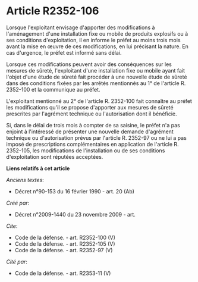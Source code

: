 # Article R2352-106

Lorsque l'exploitant envisage d'apporter des modifications à l'aménagement d'une installation fixe ou mobile de produits
explosifs ou à ses conditions d'exploitation, il en informe le préfet au moins trois mois avant la mise en œuvre de ces
modifications, en lui précisant la nature. En cas d'urgence, le préfet est informé sans délai. 

Lorsque ces modifications peuvent avoir des conséquences sur les mesures de sûreté, l'exploitant d'une installation fixe ou
mobile ayant fait l'objet d'une étude de sûreté fait procéder à une nouvelle étude de sûreté dans des conditions fixées par
les arrêtés mentionnés au 1° de l'article R. 2352-100 et la communique au préfet.

L'exploitant mentionné au 2° de l'article R. 2352-100 fait connaître au préfet les modifications qu'il se propose d'apporter
aux mesures de sûreté prescrites par l'agrément technique ou l'autorisation dont il bénéficie. 

Si, dans le délai de trois mois à compter de sa saisine, le préfet n'a pas enjoint à l'intéressé de présenter une nouvelle
demande d'agrément technique ou d'autorisation prévus par l'article R. 2352-97 ou ne lui a pas imposé de prescriptions
complémentaires en application de l'article R. 2352-105, les modifications de l'installation ou de ses conditions
d'exploitation sont réputées acceptées.

**Liens relatifs à cet article**

_Anciens textes_:

  - Décret n°90-153 du 16 février 1990 - art. 20 (Ab)

_Créé par_:

  - Décret n°2009-1440 du 23 novembre 2009 - art.

_Cite_:

  - Code de la défense. - art. R2352-100 (V)
  - Code de la défense. - art. R2352-105 (V)
  - Code de la défense. - art. R2352-97 (V)

_Cité par_:

  - Code de la défense. - art. R2353-11 (V)
